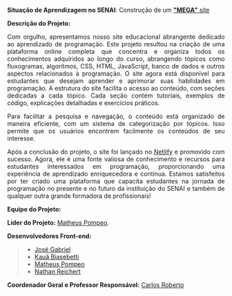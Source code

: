 **Situação de Aprendizagem no SENAI**: Construção de um [**"MEGA"** site](https://megadev-senai.netlify.app/)

<div align="justify">

**Descrição do Projeto:**

Com orgulho, apresentamos nosso site educacional abrangente dedicado ao aprendizado de programação. Este projeto resultou na criação de uma plataforma online completa que concentra e organiza todos os conhecimentos adquiridos ao longo do curso, abrangendo tópicos como fluxogramas, algoritmos, CSS, HTML, JavaScript, banco de dados e outros aspectos relacionados à programação. O site agora está disponível para estudantes que desejam aprender e aprimorar suas habilidades em programação. A estrutura do site facilita o acesso ao conteúdo, com seções dedicadas a cada tópico. Cada seção contém tutoriais, exemplos de código, explicações detalhadas e exercícios práticos.

Para facilitar a pesquisa e navegação, o conteúdo está organizado de maneira eficiente, com um sistema de categorização por tópicos. Isso permite que os usuários encontrem facilmente os conteúdos de seu interesse.

Após a conclusão do projeto, o site foi lançado no [Netlify](https://megadev-senai.netlify.app/) e promovido com sucesso. Agora, ele é uma fonte valiosa de conhecimento e recursos para estudantes interessados em programação, proporcionando uma experiência de aprendizado enriquecedora e contínua. Estamos satisfeitos por ter criado uma plataforma que capacita estudantes na jornada de programação no presente e no futuro da instituição do SENAI e também de qualquer outra grande formadora de profissionais!

</div>

**Equipe do Projeto:**

<div align="justify">

**Líder do Projeto:** [Matheus Pompeo](https://github.com/mapompeo).

**Desenvolvedores Front-end:**
> - [José Gabriel](https://github.com/naasdd)
> - [Kauã Biasebetti](https://github.com/kauuaa)
> - [Matheus Pompeo](https://github.com/mapompeo)
> - [Nathan Reichert](#)

**Coordenador Geral e Professor Responsável:** [Carlos Roberto](https://github.com/Prof-Carlos-Senai) 

</div>
